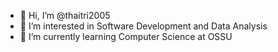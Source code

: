 - 👋 Hi, I’m @thaitri2005
- 👀 I’m interested in Software Development and Data Analysis 
- 🌱 I’m currently learning Computer Science at OSSU
